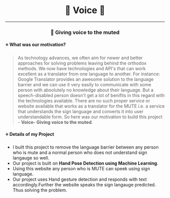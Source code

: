 # <div align=center>🎤 Voice 🎤</div>
---




### **<p align="center">📌 Giving voice to the muted </p>**

#### ⭐ What was our motivation?

>As technology advances, we often aim for newer and better approaches for solving problems leaving behind the orthodox methods. We now have technologies and API's that can work excellent as a translator from one language to another. For instance: Google Translator provides an awesome solution to the language barrier and we can use it very easily to communicate with some person with absolutely no knowledge about their language. But a speech-disabled person doesn't get a lot of benifits in this regard with the technologies available. There are no such proper service or website available that works as a translator for the MUTE i.e. a service that understands the sign language and converts it into user understandable form. So here was our motivation to build this project - **Voice- Giving voice to the muted**.

#### ⭐ Details of my Project

- I built this project to remove the language barrier between any person who is mute and a normal person who does not understand sign langauge so well.
- Our project is built on **Hand Pose Detection using Machine Learning**.
- Using this website any person who is MUTE can speek using sign language.
- Our project uses Hand gesture detection and responds with text accordingly.Further the website speaks the sign langauge predicted. Thus solving the problem.


    




